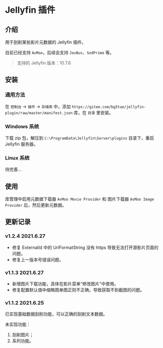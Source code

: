 # Jellyfin 插件

## 介绍

用于刮削某些影片元数据的 Jellyfin 插件。

目前已经支持 `AvMoo`，后续会支持 `JavBus`、`SodPrime` 等。

> 支持的 Jellyfin 版本：10.7.6

## 安装

### 通用方法

在 `控制台` -> `插件` -> `存储库` 中，添加 `https://gitee.com/bg5tue/jellyfin-plugin/raw/master/manifest.json` 库，在 `目录` 里安装。

### Windows 系统

下载 zip 包，解压到 `C:\ProgramData\Jellyfin\Server\plugins` 目录下，重启 Jellyfin 服务器。

### Linux 系统

待完善...

## 使用
库管理中启用元数据下载器 `AvMoo Movie Provider` 和 图片下载器 `AvMoo Image Provider` 后，然后更新元数据。

## 更新记录

### v1.2.4 2021.6.27

* 修复 ExternalId 中的 UrlFormatString 没有 https 导致无法打开源影片页面的问题。
* 修复上一版本号错误问题。

### v1.1.3 2021.6.27

* 新增图片下载功能，具体在影片菜单“修改图片”中使用。
* 修复配置默认值中缩略图单图正则不正确，导致获取不到截图的问题。

### v1.1.2 2021.6.25

已实现基础数据刮削功能，可以正确的刮削文本数据。

未实现功能：

1. 刮削图片；
2. 系列功能。
